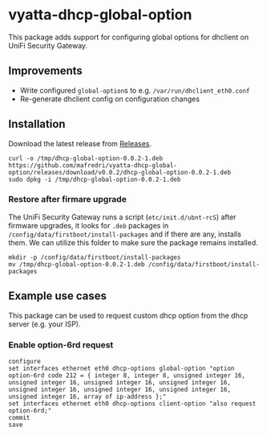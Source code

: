# vyatta-dhcp-global-option

This package adds support for configuring global options for dhclient on UniFi Security Gateway.

## Improvements

- Write configured `global-option`s to e.g. `/var/run/dhclient_eth0.conf`
- Re-generate dhclient config on configuration changes

## Installation

Download the latest release from [Releases](https://github.com/mafredri/vyatta-dhcp-global-option/releases).

```
curl -o /tmp/dhcp-global-option-0.0.2-1.deb https://github.com/mafredri/vyatta-dhcp-global-option/releases/download/v0.0.2/dhcp-global-option-0.0.2-1.deb
sudo dpkg -i /tmp/dhcp-global-option-0.0.2-1.deb
```

### Restore after firmare upgrade

The UniFi Security Gateway runs a script (`etc/init.d/ubnt-rcS`) after firmware upgrades, it looks for `.deb` packages in `/config/data/firstboot/install-packages` and if there are any, installs them. We can utilize this folder to make sure the package remains installed.

```
mkdir -p /config/data/firstboot/install-packages
mv /tmp/dhcp-global-option-0.0.2-1.deb /config/data/firstboot/install-packages
```

## Example use cases

This package can be used to request custom dhcp option from the dhcp server (e.g. your ISP).

### Enable option-6rd request

```
configure
set interfaces ethernet eth0 dhcp-options global-option "option option-6rd code 212 = { integer 8, integer 8, unsigned integer 16, unsigned integer 16, unsigned integer 16, unsigned integer 16, unsigned integer 16, unsigned integer 16, unsigned integer 16, unsigned integer 16, array of ip-address };"
set interfaces ethernet eth0 dhcp-options client-option "also request option-6rd;"
commit
save
```
